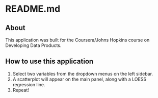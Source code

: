 # README.md

## About

This application was built for the Coursera/Johns Hopkins course on Developing Data Products.

## How to use this application

1. Select two variables from the dropdown menus on the left sidebar. 
2. A scatterplot will appear on the main panel, along with a LOESS regression line.
3. Repeat!
